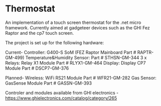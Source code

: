 Thermostat
==========

An implementation of a touch screen thermostat for the .net micro framework. Currently aimed at gadgeteer devices such as the GHI Fez Raptor and the cp7 touch screen. 

The project is set up for the following hardware:

Current-
Controller:  G400-S SoM (FEZ Raptor Mainboard Part # RAPTR-GM-499)
Temperature&Humidity Sensor: Part # STHSN-GM-344
3 x Relays: Relay X1 Module Part # RLYX1-GM-464
Display: Display CP7 Module Part # DSCP7-GM-376

Planned-
Wireless: WiFi RS21 Module Part # WFR21-GM-282
Gas Sensor: GasSense Module Part # GASSN-GM-393

Controler and modules available from GHI electronics - https://www.ghielectronics.com/catalog/category/265




